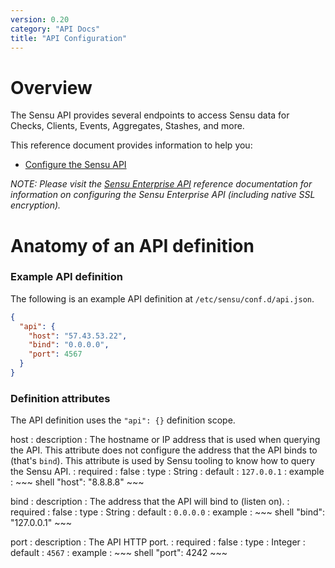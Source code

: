 ```yaml
---
version: 0.20
category: "API Docs"
title: "API Configuration"
---
```


# Overview

The Sensu API provides several endpoints to access Sensu data for Checks,
Clients, Events, Aggregates, Stashes, and more.

This reference document provides information to help you:

- [Configure the Sensu API](#anatomy-of-an-api-definition)

_NOTE: Please visit the [Sensu Enterprise API](enterprise-api) reference
documentation for information on configuring the Sensu Enterprise API (including
native SSL encryption)._

# Anatomy of an API definition

### Example API definition

The following is an example API definition at `/etc/sensu/conf.d/api.json`.

~~~ json
{
  "api": {
    "host": "57.43.53.22",
    "bind": "0.0.0.0",
    "port": 4567
  }
}
~~~

### Definition attributes

The API definition uses the `"api": {}` definition scope.

host
: description
  : The hostname or IP address that is used when querying the API. This attribute does not configure the address that the API binds to (that's `bind`). This attribute is used by Sensu tooling to know how to query the Sensu API.
: required
  : false
: type
  : String
: default
  : `127.0.0.1`
: example
  : ~~~ shell
    "host": "8.8.8.8"
    ~~~

bind
: description
  : The address that the API will bind to (listen on).
: required
  : false
: type
  : String
: default
  : `0.0.0.0`
: example
  : ~~~ shell
    "bind": "127.0.0.1"
    ~~~

port
: description
  : The API HTTP port.
: required
  : false
: type
  : Integer
: default
  : `4567`
: example
  : ~~~ shell
    "port": 4242
    ~~~
